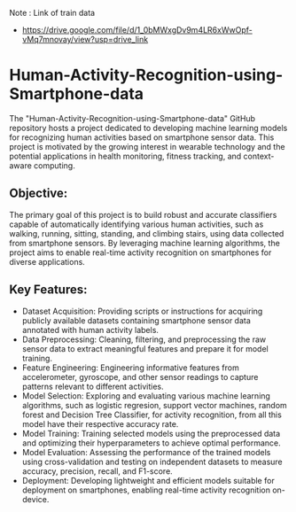 Note : Link of train data
- https://drive.google.com/file/d/1_0bMWxgDv9m4LR6xWwOpf-vMq7mnovay/view?usp=drive_link


# Human-Activity-Recognition-using-Smartphone-data

The "Human-Activity-Recognition-using-Smartphone-data" GitHub repository hosts a project dedicated to developing machine learning models for recognizing human activities based on smartphone sensor data. This project is motivated by the growing interest in wearable technology and the potential applications in health monitoring, fitness tracking, and context-aware computing.

## Objective:
The primary goal of this project is to build robust and accurate classifiers capable of automatically identifying various human activities, such as walking, running, sitting, standing, and climbing stairs, using data collected from smartphone sensors. By leveraging machine learning algorithms, the project aims to enable real-time activity recognition on smartphones for diverse applications.

## Key Features:

- Dataset Acquisition: Providing scripts or instructions for acquiring publicly available datasets containing smartphone sensor data annotated with human activity labels.
- Data Preprocessing: Cleaning, filtering, and preprocessing the raw sensor data to extract meaningful features and prepare it for model training.
- Feature Engineering: Engineering informative features from accelerometer, gyroscope, and other sensor readings to capture patterns relevant to different activities.
- Model Selection: Exploring and evaluating various machine learning algorithms, such as logistic regresion, support vector machines, random forest and Decision Tree Classifier, for activity recognition, from all this model have their respective accuracy rate.
- Model Training: Training selected models using the preprocessed data and optimizing their hyperparameters to achieve optimal performance.
- Model Evaluation: Assessing the performance of the trained models using cross-validation and testing on independent datasets to measure accuracy, precision, recall, and F1-score.
- Deployment: Developing lightweight and efficient models suitable for deployment on smartphones, enabling real-time activity recognition on-device.

